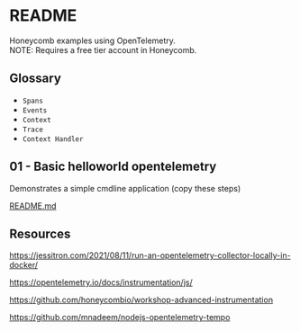 # README

Honeycomb examples using OpenTelemetry.  
NOTE: Requires a free tier account in Honeycomb.  

## Glossary

* `Spans`
* `Events`
* `Context`
* `Trace`
* `Context Handler`

## 01 - Basic helloworld opentelemetry

Demonstrates a simple cmdline application (copy these steps)  

[README.md](./01_helloworld_typescript_opentelemetry/README.md)  



## Resources

https://jessitron.com/2021/08/11/run-an-opentelemetry-collector-locally-in-docker/

https://opentelemetry.io/docs/instrumentation/js/

https://github.com/honeycombio/workshop-advanced-instrumentation

https://github.com/mnadeem/nodejs-opentelemetry-tempo

